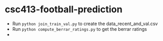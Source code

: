 # csc413-football-prediction

- Run `python join_train_val.py` to create the data_recent_and_val.csv
- Run `python compute_berrar_ratings.py` to get the berrar ratings
- 